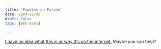 ```yaml
---
title: 'Poodles on Parade'
date: 2004-12-03
draft: false
tags: [Web Gems]

---
```


[I have no idea what this is or why it's on the internet.](http://home.comcast.net/~adampsyche/poodle_fitness.mov) Maybe you can help?